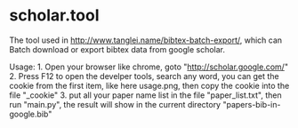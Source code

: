 scholar.tool 
====

The tool used in http://www.tanglei.name/bibtex-batch-export/, which can Batch download or export bibtex data from google scholar.

Usage:
    1. Open your browser like chrome, goto "http://scholar.google.com/"
    2. Press F12 to open the develper tools, search any word, you can get the cookie from the first item, like here  usage.png, then copy the cookie into the file "\_cookie"
    3. put all your paper name list in the file "paper\_list.txt", then run
       "main.py", the result will show in the current directory "papers-bib-in-google.bib"
